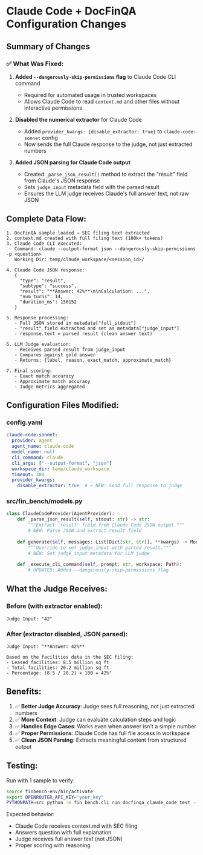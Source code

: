 # Claude Code + DocFinQA Configuration Changes

## Summary of Changes

### ✅ What Was Fixed:

1. **Added `--dangerously-skip-permissions` flag** to Claude Code CLI command
   - Required for automated usage in trusted workspaces
   - Allows Claude Code to read `context.md` and other files without interactive permissions

2. **Disabled the numerical extractor** for Claude Code
   - Added `provider_kwargs: {disable_extractor: true}` to `claude-code-sonnet` config
   - Now sends the full Claude response to the judge, not just extracted numbers

3. **Added JSON parsing for Claude Code output**
   - Created `_parse_json_result()` method to extract the "result" field from Claude's JSON response
   - Sets `judge_input` metadata field with the parsed result
   - Ensures the LLM judge receives Claude's full answer text, not raw JSON

## Complete Data Flow:

```
1. DocFinQA sample loaded → SEC filing text extracted
2. context.md created with full filing text (100k+ tokens)
3. Claude Code CLI executed:
   Command: claude --output-format json --dangerously-skip-permissions -p <question>
   Working Dir: temp/claude_workspace/<session_id>/
   
4. Claude Code JSON response:
   {
     "type": "result",
     "subtype": "success", 
     "result": "**Answer: 42%**\n\nCalculation: ...",
     "num_turns": 14,
     "duration_ms": 150152
   }

5. Response processing:
   - Full JSON stored in metadata["full_stdout"]
   - "result" field extracted and set as metadata["judge_input"]
   - response.text = parsed result (clean answer text)

6. LLM Judge evaluation:
   - Receives parsed result from judge_input
   - Compares against gold answer
   - Returns: {label, reason, exact_match, approximate_match}

7. Final scoring:
   - Exact match accuracy
   - Approximate match accuracy
   - Judge metrics aggregated
```

## Configuration Files Modified:

### config.yaml
```yaml
claude-code-sonnet:
  provider: agent
  agent_name: claude-code
  model_name: null
  cli_command: claude
  cli_args: ["--output-format", "json"]
  workspace_dir: temp/claude_workspace
  timeout: 300
  provider_kwargs:
    disable_extractor: true  # ← NEW: Send full response to judge
```

### src/fin_bench/models.py
```python
class ClaudeCodeProvider(AgentProvider):
    def _parse_json_result(self, stdout: str) -> str:
        """Extract 'result' field from Claude Code JSON output."""
        # NEW: Parse JSON and extract result field
        
    def generate(self, messages: List[Dict[str, str]], **kwargs) -> ModelResponse:
        """Override to set judge_input with parsed result."""
        # NEW: Set judge_input metadata for LLM judge
        
    def _execute_cli_command(self, prompt: str, workspace: Path):
        # UPDATED: Added --dangerously-skip-permissions flag
```

## What the Judge Receives:

### Before (with extractor enabled):
```
Judge Input: "42"
```

### After (extractor disabled, JSON parsed):
```
Judge Input: "**Answer: 42%**

Based on the facilities data in the SEC filing:
- Leased facilities: 8.5 million sq ft
- Total facilities: 20.2 million sq ft
- Percentage: (8.5 / 20.2) × 100 = 42%"
```

## Benefits:

1. ✅ **Better Judge Accuracy**: Judge sees full reasoning, not just extracted numbers
2. ✅ **More Context**: Judge can evaluate calculation steps and logic
3. ✅ **Handles Edge Cases**: Works even when answer isn't a simple number
4. ✅ **Proper Permissions**: Claude Code has full file access in workspace
5. ✅ **Clean JSON Parsing**: Extracts meaningful content from structured output

## Testing:

Run with 1 sample to verify:
```bash
source finbench-env/bin/activate
export OPENROUTER_API_KEY="your_key"
PYTHONPATH=src python -m fin_bench.cli run docfinqa_claude_code_test --limit 1
```

Expected behavior:
- Claude Code receives context.md with SEC filing
- Answers question with full explanation
- Judge receives full answer text (not JSON)
- Proper scoring with reasoning

